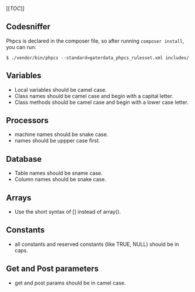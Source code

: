 [[_TOC_]]

Codesniffer
-----------

Phpcs is declared in the composer file, so after running `composer install`, you can run:

`$ ./vendor/bin/phpcs --standard=gaterdata_phpcs_rulesset.xml includes/`

Variables
---------

* Local variables should be camel case.
* Class names should be camel case and begin with a capital letter.
* Class methods should be camel case and begin with a lower case letter.

Processors
----------

* machine names should be snake case.
* names should be uppper case first.

Database
--------

* Table names should be sname case.
* Column names should be snake case.

Arrays
------

* Use the short syntax of [] instead of array().

Constants
--------

* all constants and reserved constants (like TRUE, NULL) should be in caps.

Get and Post parameters
-----------------------

* get and post params should be in camel case. 

